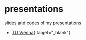 # presentations
slides and codes of my presentations
- [TU Vienna](https://sevamoo.github.io/presentations/Vienna_ATTP_20170317.html){:target="_blank"}

